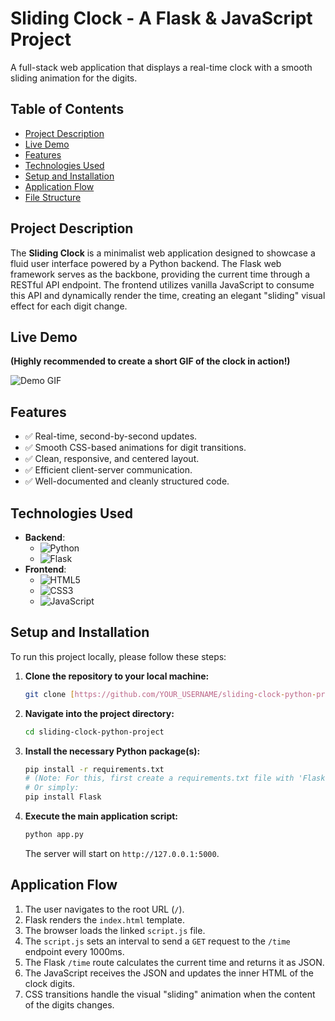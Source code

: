 # Sliding Clock - A Flask & JavaScript Project

A full-stack web application that displays a real-time clock with a smooth sliding animation for the digits.

## Table of Contents

- [Project Description](#project-description)
- [Live Demo](#live-demo)
- [Features](#features)
- [Technologies Used](#technologies-used)
- [Setup and Installation](#setup-and-installation)
- [Application Flow](#application-flow)
- [File Structure](#file-structure)

## Project Description

The **Sliding Clock** is a minimalist web application designed to showcase a fluid user interface powered by a Python backend. The Flask web framework serves as the backbone, providing the current time through a RESTful API endpoint. The frontend utilizes vanilla JavaScript to consume this API and dynamically render the time, creating an elegant "sliding" visual effect for each digit change.

## Live Demo

**(Highly recommended to create a short GIF of the clock in action!)**

![Demo GIF](https://i.imgur.com/YOUR_IMAGE_URL.gif)

## Features

- ✅ Real-time, second-by-second updates.
- ✅ Smooth CSS-based animations for digit transitions.
- ✅ Clean, responsive, and centered layout.
- ✅ Efficient client-server communication.
- ✅ Well-documented and cleanly structured code.

## Technologies Used

-   **Backend**:
    -   ![Python](https://img.shields.io/badge/Python-3776AB?style=flat-square&logo=python&logoColor=white)
    -   ![Flask](https://img.shields.io/badge/Flask-000000?style=flat-square&logo=flask&logoColor=white)
-   **Frontend**:
    -   ![HTML5](https://img.shields.io/badge/HTML5-E34F26?style=flat-square&logo=html5&logoColor=white)
    -   ![CSS3](https://img.shields.io/badge/CSS3-1572B6?style=flat-square&logo=css3&logoColor=white)
    -   ![JavaScript](https://img.shields.io/badge/JavaScript-F7DF1E?style=flat-square&logo=javascript&logoColor=black)

## Setup and Installation

To run this project locally, please follow these steps:

1.  **Clone the repository to your local machine:**
    ```bash
    git clone [https://github.com/YOUR_USERNAME/sliding-clock-python-project.git](https://github.com/YOUR_USERNAME/sliding-clock-python-project.git)
    ```

2.  **Navigate into the project directory:**
    ```bash
    cd sliding-clock-python-project
    ```

3.  **Install the necessary Python package(s):**
    ```bash
    pip install -r requirements.txt  
    # (Note: For this, first create a requirements.txt file with 'Flask' inside it)
    # Or simply:
    pip install Flask
    ```

4.  **Execute the main application script:**
    ```bash
    python app.py
    ```
    The server will start on `http://127.0.0.1:5000`.

## Application Flow

1.  The user navigates to the root URL (`/`).
2.  Flask renders the `index.html` template.
3.  The browser loads the linked `script.js` file.
4.  The `script.js` sets an interval to send a `GET` request to the `/time` endpoint every 1000ms.
5.  The Flask `/time` route calculates the current time and returns it as JSON.
6.  The JavaScript receives the JSON and updates the inner HTML of the clock digits.
7.  CSS transitions handle the visual "sliding" animation when the content of the digits changes.
